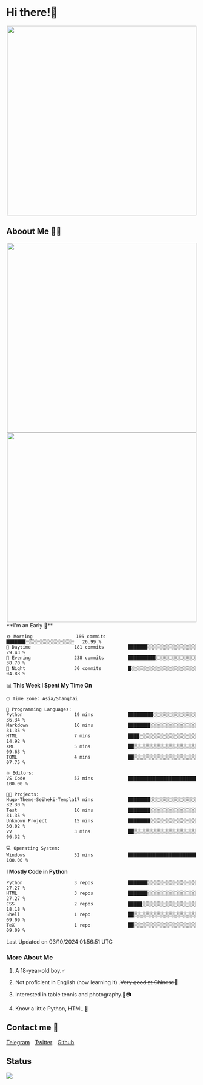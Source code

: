 # Hi there!🎉

<div align=center><img src="https://count.getloli.com/get/@Cicada000?theme=moebooru" width=500px></div>

## Aboout Me 👀💦

<div align=center>
<img src="https://github-readme-stats.vercel.app/api?username=Cicada000&show_icons=true&theme=tokyonight" width=500px>
<br>
<img src="https://github-readme-stats.vercel.app/api/top-langs/?username=Cicada000&show_icons=true&theme=tokyonight&layout=compact" width=500px>
</div>
<!--START_SECTION:waka-->
**I'm an Early 🐤** 

```text
🌞 Morning                166 commits         ███████░░░░░░░░░░░░░░░░░░   26.99 % 
🌆 Daytime                181 commits         ███████░░░░░░░░░░░░░░░░░░   29.43 % 
🌃 Evening                238 commits         ██████████░░░░░░░░░░░░░░░   38.70 % 
🌙 Night                  30 commits          █░░░░░░░░░░░░░░░░░░░░░░░░   04.88 % 
```


📊 **This Week I Spent My Time On** 

```text
🕑︎ Time Zone: Asia/Shanghai

💬 Programming Languages: 
Python                   19 mins             █████████░░░░░░░░░░░░░░░░   36.34 % 
Markdown                 16 mins             ████████░░░░░░░░░░░░░░░░░   31.35 % 
HTML                     7 mins              ████░░░░░░░░░░░░░░░░░░░░░   14.92 % 
XML                      5 mins              ██░░░░░░░░░░░░░░░░░░░░░░░   09.63 % 
TOML                     4 mins              ██░░░░░░░░░░░░░░░░░░░░░░░   07.75 % 

🔥 Editors: 
VS Code                  52 mins             █████████████████████████   100.00 % 

🐱‍💻 Projects: 
Hugo-Theme-Seiheki-Templa17 mins             ████████░░░░░░░░░░░░░░░░░   32.30 % 
Test                     16 mins             ████████░░░░░░░░░░░░░░░░░   31.35 % 
Unknown Project          15 mins             ████████░░░░░░░░░░░░░░░░░   30.02 % 
VV                       3 mins              ██░░░░░░░░░░░░░░░░░░░░░░░   06.32 % 

💻 Operating System: 
Windows                  52 mins             █████████████████████████   100.00 % 
```

**I Mostly Code in Python** 

```text
Python                   3 repos             ███████░░░░░░░░░░░░░░░░░░   27.27 % 
HTML                     3 repos             ███████░░░░░░░░░░░░░░░░░░   27.27 % 
CSS                      2 repos             █████░░░░░░░░░░░░░░░░░░░░   18.18 % 
Shell                    1 repo              ██░░░░░░░░░░░░░░░░░░░░░░░   09.09 % 
TeX                      1 repo              ██░░░░░░░░░░░░░░░░░░░░░░░   09.09 % 
```




 Last Updated on 03/10/2024 01:56:51 UTC
<!--END_SECTION:waka-->

### More About Me

1. A 18-year-old boy.♂

2. Not proficient in English (now learning it) .~~Very good at Chinese~~🤣

3. Interested in table tennis and photography.🏓📷

4. Know a little Python, HTML.🐍


## Contact me 💬

[Telegram](https://t.me/CicadaLYW)&emsp;[Twitter](https://twitter.com/Cicada0001)&emsp;[Github](https://github.com/Cicada000)

## Status
<img src="https://weather-icon.journeyad.repl.co/@hangzhou?v=1" align="left">







